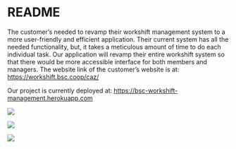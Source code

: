 # README

The customer’s needed to revamp their workshift management system to a more user-friendly and efficient application. Their current system has all the needed functionality, but, it takes a meticulous amount of time to do each individual task. Our application will  revamp their entire workshift system so that there would be more accessible interface for both members and managers. The website link of the customer’s website is at:
https://workshift.bsc.coop/caz/

Our project is currently deployed at:
https://bsc-workshift-management.herokuapp.com

<a href="https://codeclimate.com/github/smccall-cal/bsc-workshift-manager"><img src="https://codeclimate.com/github/smccall-cal/bsc-workshift-manager/badges/gpa.svg" /></a>

<a href="https://codeclimate.com/github/smccall-cal/bsc-workshift-manager/test_coverage"><img src="https://api.codeclimate.com/v1/badges/821feb72ff80ea3b99b0/test_coverage" /></a>

<img
src="https://travis-ci.org/smccall-cal/bsc-workshift-manager.svg?branch=master"/>
